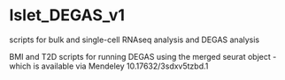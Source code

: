 # Islet_DEGAS_v1
scripts for bulk and single-cell RNAseq analysis and DEGAS analysis

BMI and T2D scripts for running DEGAS using the merged seurat object - which is available via Mendeley 10.17632/3sdxv5tzbd.1
